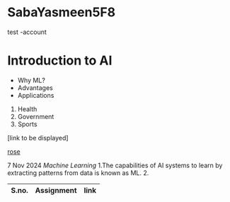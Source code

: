 # SabaYasmeen5F8
test -account

# Introduction to AI

 - Why ML?
 -  Advantages
 -  Applications

1. Health
2. Government
3. Sports


[link to be displayed]

[rose](https://images.unsplash.com/photo-1667851873721-7e319b4f8633?fm=jpg&q=60&w=3000&ixlib=rb-4.0.3&ixid=M3wxMjA3fDB8MHxzZWFyY2h8N3x8cm9zZXN8ZW58MHx8MHx8fDA%3D)


7 Nov 2024
*Machine Learning*
1.The capabilities of AI systems to   learn by extracting patterns from   data is known as ML.
2.



|S.no.|Assignment|link|
|-----|----------|----|
